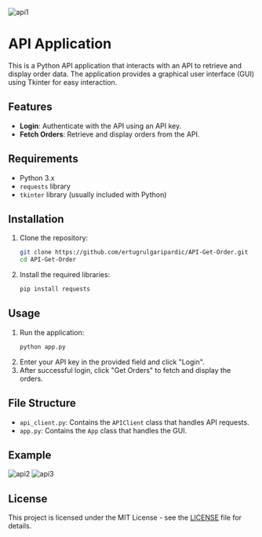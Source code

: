 ![api1](https://github.com/ertugrulgaripardic/API-Get-Order/assets/118535200/82431851-18ce-4b19-a8fa-0db5a3e0638d)


# API  Application

This is a Python API application that interacts with an API to retrieve and display order data. The application provides a graphical user interface (GUI) using Tkinter for easy interaction.

## Features
- **Login**: Authenticate with the API using an API key.
- **Fetch Orders**: Retrieve and display orders from the API.

## Requirements

- Python 3.x
- `requests` library
- `tkinter` library (usually included with Python)

## Installation

1. Clone the repository:
    ```sh
    git clone https://github.com/ertugrulgaripardic/API-Get-Order.git
    cd API-Get-Order
    ```
2. Install the required libraries:
    ```sh
    pip install requests
    ```

## Usage

1. Run the application:
    ```sh
    python app.py
    ```
2. Enter your API key in the provided field and click "Login".
3. After successful login, click "Get Orders" to fetch and display the orders.

## File Structure

- `api_client.py`: Contains the `APIClient` class that handles API requests.
- `app.py`: Contains the `App` class that handles the GUI.

## Example

![api2](https://github.com/ertugrulgaripardic/API-Get-Order/assets/118535200/d1a4c308-9da0-4289-a604-03ccc2570121)
![api3](https://github.com/ertugrulgaripardic/API-Get-Order/assets/118535200/bc2fa19d-bae5-4a2e-a5c9-ad8a9eb6e4f2)

## License
This project is licensed under the MIT License - see the [LICENSE](LICENSE) file for details.
